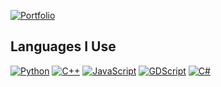 [![Portfolio](https://cdn-icons-png.flaticon.com/512/3135/3135715.png)](https://ahmedzaki246.github.io/Portfolio-V2.0/) 
## Languages I Use

[![Python](https://img.shields.io/badge/Python-3776AB?style=for-the-badge&logo=python&logoColor=white)](https://www.python.org/)
[![C++](https://img.shields.io/badge/C%2B%2B-00599C?style=for-the-badge&logo=c%2B%2B&logoColor=white)](https://en.cppreference.com/w/)
[![JavaScript](https://img.shields.io/badge/JavaScript-F7DF1E?style=for-the-badge&logo=javascript&logoColor=black)](https://developer.mozilla.org/en-US/docs/Web/JavaScript)
[![GDScript](https://img.shields.io/badge/GDScript-478CBF?style=for-the-badge&logo=godot-engine&logoColor=white)](https://docs.godotengine.org/en/stable/getting_started/scripting/gdscript/)
[![C#](https://img.shields.io/badge/C%23-239120?style=for-the-badge&logo=c-sharp&logoColor=white)](https://learn.microsoft.com/en-us/dotnet/csharp/)
<!--Ahmedzaki246/Ahmedzaki246 is a ✨ special ✨ repository because its `README.md` (this file) appears on your GitHub profile.
You can click the Preview link to take a look at your changes.
--->
